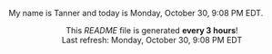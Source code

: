 My name is Tanner and today is Monday, October 30, 9:08 PM EDT.

<p align="center">This <i>README</i> file is generated <b>every 3 hours</b>!</br>Last refresh: Monday, October 30, 9:08 PM EDT<br /></p>
